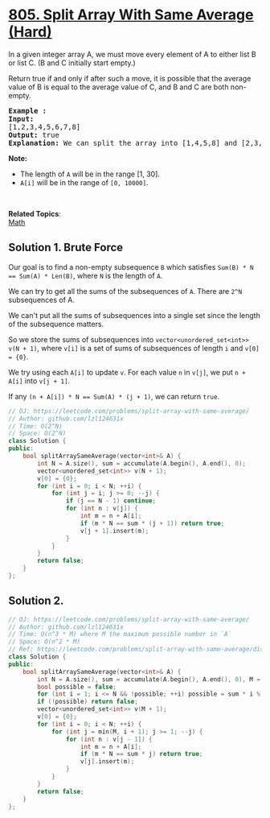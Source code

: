 # [805. Split Array With Same Average (Hard)](https://leetcode.com/problems/split-array-with-same-average/)

<p>In a given integer array A, we must move every element of A to either list B or list C. (B and C initially start empty.)</p>

<p>Return true if and only if after such a move, it is possible that the average value of B is equal to the average value of C, and B and C are both non-empty.</p>

<pre><strong>Example :</strong>
<strong>Input:</strong> 
[1,2,3,4,5,6,7,8]
<strong>Output:</strong> true
<strong>Explanation: </strong>We can split the array into [1,4,5,8] and [2,3,6,7], and both of them have the average of 4.5.
</pre>

<p><strong>Note:</strong></p>

<ul>
	<li>The length of <code>A</code> will be in the range&nbsp;[1, 30].</li>
	<li><code>A[i]</code> will be in the range of <code>[0, 10000]</code>.</li>
</ul>

<p>&nbsp;</p>


**Related Topics**:  
[Math](https://leetcode.com/tag/math/)

## Solution 1. Brute Force

Our goal is to find a non-empty subsequence `B` which satisfies `Sum(B) * N == Sum(A) * Len(B)`, where `N` is the length of `A`.

We can try to get all the sums of the subsequences of `A`. There are `2^N` subsequences of A.

We can't put all the sums of subsequences into a single set since the length of the subsequence matters.

So we store the sums of subsequences into `vector<unordered_set<int>> v(N + 1)`, where `v[i]` is a set of sums of subsequences of length `i` and `v[0] = {0}`.

We try using each `A[i]` to update `v`. For each value `n` in `v[j]`, we put `n + A[i]` into `v[j + 1]`.

If any `(n + A[i]) * N == Sum(A) * (j + 1)`, we can return `true`.

```cpp
// OJ: https://leetcode.com/problems/split-array-with-same-average/
// Author: github.com/lzl124631x
// Time: O(2^N)
// Space: O(2^N)
class Solution {
public:
    bool splitArraySameAverage(vector<int>& A) {
        int N = A.size(), sum = accumulate(A.begin(), A.end(), 0);
        vector<unordered_set<int>> v(N + 1);
        v[0] = {0};
        for (int i = 0; i < N; ++i) {
            for (int j = i; j >= 0; --j) {
                if (j == N - 1) continue;
                for (int n : v[j]) {
                    int m = n + A[i];
                    if (m * N == sum * (j + 1)) return true;
                    v[j + 1].insert(m);
                }
            }
        }
        return false;
    }
};
```

## Solution 2.

```cpp
// OJ: https://leetcode.com/problems/split-array-with-same-average/
// Author: github.com/lzl124631x
// Time: O(n^3 * M) where M the maximum possible number in `A`
// Space: O(n^2 * M)
// Ref: https://leetcode.com/problems/split-array-with-same-average/discuss/120667/C%2B%2B-Solution-with-explanation-early-termination-(Updated-for-new-test-case)
class Solution {
public:
    bool splitArraySameAverage(vector<int>& A) {
        int N = A.size(), sum = accumulate(A.begin(), A.end(), 0), M = N / 2;
        bool possible = false;
        for (int i = 1; i <= N && !possible; ++i) possible = sum * i % N == 0;
        if (!possible) return false;
        vector<unordered_set<int>> v(M + 1);
        v[0] = {0};
        for (int i = 0; i < N; ++i) {
            for (int j = min(M, i + 1); j >= 1; --j) {
                for (int n : v[j - 1]) {
                    int m = n + A[i];
                    if (m * N == sum * j) return true;
                    v[j].insert(m);
                }
            }
        }
        return false;
    }
};
```